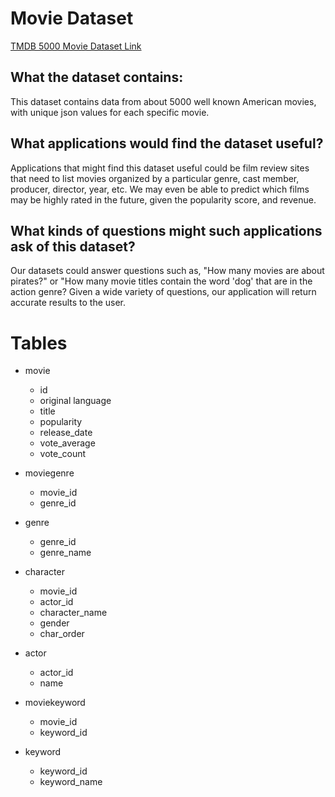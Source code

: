 # Movie Dataset

<a href = "https://www.kaggle.com/tmdb/tmdb-movie-metadata">TMDB 5000 Movie Dataset Link </a>

## What the dataset contains:

This dataset contains data from about 5000 well known American movies, with unique json values for each specific movie.

## What applications would find the dataset useful?

Applications that might find this dataset useful could be film review sites that need to list movies organized by a particular genre, cast member, producer, director, year, etc. We may even be able to predict which films may be highly rated in the future, given the popularity score, and revenue.

## What kinds of questions might such applications ask of this dataset?

Our datasets could answer questions such as, "How many movies are about pirates?" or "How many movie titles contain the word 'dog' that are in the action genre? Given a wide variety of questions, our application will return accurate results to the user.

# Tables

- movie

  - id
  - original language
  - title
  - popularity
  - release_date
  - vote_average
  - vote_count

- moviegenre

  - movie_id
  - genre_id

- genre

  - genre_id
  - genre_name

- character

  - movie_id
  - actor_id
  - character_name
  - gender
  - char_order

- actor

  - actor_id
  - name

- moviekeyword

  - movie_id
  - keyword_id

- keyword

  - keyword_id
  - keyword_name
